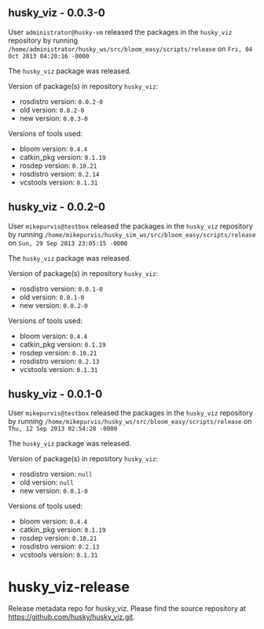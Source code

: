 ## husky_viz - 0.0.3-0

User `administrator@husky-vm` released the packages in the `husky_viz` repository by running `/home/administrator/husky_ws/src/bloom_easy/scripts/release` on `Fri, 04 Oct 2013 04:20:16 -0000`

The `husky_viz` package was released.

Version of package(s) in repository `husky_viz`:
- rosdistro version: `0.0.2-0`
- old version: `0.0.2-0`
- new version: `0.0.3-0`

Versions of tools used:
- bloom version: `0.4.4`
- catkin_pkg version: `0.1.19`
- rosdep version: `0.10.21`
- rosdistro version: `0.2.14`
- vcstools version: `0.1.31`


## husky_viz - 0.0.2-0

User `mikepurvis@testbox` released the packages in the `husky_viz` repository by running `/home/mikepurvis/husky_sim_ws/src/bloom_easy/scripts/release` on `Sun, 29 Sep 2013 23:05:15 -0000`

The `husky_viz` package was released.

Version of package(s) in repository `husky_viz`:
- rosdistro version: `0.0.1-0`
- old version: `0.0.1-0`
- new version: `0.0.2-0`

Versions of tools used:
- bloom version: `0.4.4`
- catkin_pkg version: `0.1.19`
- rosdep version: `0.10.21`
- rosdistro version: `0.2.13`
- vcstools version: `0.1.31`


## husky_viz - 0.0.1-0

User `mikepurvis@testbox` released the packages in the `husky_viz` repository by running `/home/mikepurvis/husky_ws/src/bloom_easy/scripts/release` on `Thu, 12 Sep 2013 02:54:28 -0000`

The `husky_viz` package was released.

Version of package(s) in repository `husky_viz`:
- rosdistro version: `null`
- old version: `null`
- new version: `0.0.1-0`

Versions of tools used:
- bloom version: `0.4.4`
- catkin_pkg version: `0.1.19`
- rosdep version: `0.10.21`
- rosdistro version: `0.2.13`
- vcstools version: `0.1.31`


husky_viz-release
=================

Release metadata repo for husky_viz. Please find the source repository at https://github.com/husky/husky_viz.git.
